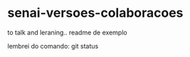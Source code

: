 # senai-versoes-colaboracoes
to talk and leraning..
readme de exemplo

lembrei do comando: git status

